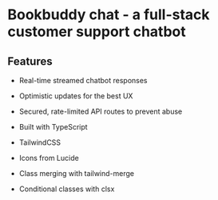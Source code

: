 # Bookbuddy chat - a full-stack customer support chatbot


## Features

- Real-time streamed chatbot responses
- Optimistic updates for the best UX
- Secured, rate-limited API routes to prevent abuse

- Built with TypeScript
- TailwindCSS
- Icons from Lucide

- Class merging with tailwind-merge
- Conditional classes with clsx


